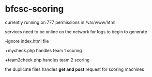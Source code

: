 # bfcsc-scoring

currently running on 777 permissions in /var/www/html

services need to be online on the network for logs to begin to generate

-ignore index.html file

+mycheck.php handles team 1 scoring

+team2check.php handles team 2 scoring

the duplicate files handles <b>get and post</b> request for scoring machines
